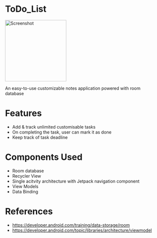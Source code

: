 # ToDo_List

<img src="https://user-images.githubusercontent.com/92260200/143501586-1ab8ad33-ff57-4a11-abe5-ab221b7f4a5f.png" alt="Screenshot" width="200"/>


An easy-to-use customizable notes application powered with room database

# Features

- Add & track unlimited customisable tasks
- On completing the task, user can mark it as done 
- Keep track of task deadline

# Components Used

- Room database
- Recycler View
- Single acitvity architecture with Jetpack navigation component
- View Models
- Data Binding

# References

- https://developer.android.com/training/data-storage/room
- https://developer.android.com/topic/libraries/architecture/viewmodel




